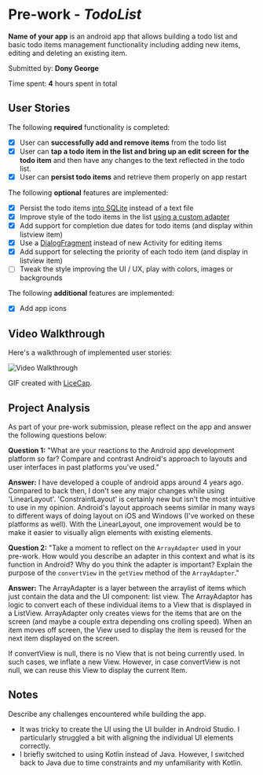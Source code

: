 # Pre-work - *TodoList*

**Name of your app** is an android app that allows building a todo list and basic todo items management functionality including adding new items, editing and deleting an existing item.

Submitted by: **Dony George**

Time spent: **4** hours spent in total

## User Stories

The following **required** functionality is completed:

* [x] User can **successfully add and remove items** from the todo list
* [x] User can **tap a todo item in the list and bring up an edit screen for the todo item** and then have any changes to the text reflected in the todo list.
* [x] User can **persist todo items** and retrieve them properly on app restart

The following **optional** features are implemented:

* [x] Persist the todo items [into SQLite](http://guides.codepath.com/android/Persisting-Data-to-the-Device#sqlite) instead of a text file
* [x] Improve style of the todo items in the list [using a custom adapter](http://guides.codepath.com/android/Using-an-ArrayAdapter-with-ListView)
* [x] Add support for completion due dates for todo items (and display within listview item)
* [x] Use a [DialogFragment](http://guides.codepath.com/android/Using-DialogFragment) instead of new Activity for editing items
* [x] Add support for selecting the priority of each todo item (and display in listview item)
* [ ] Tweak the style improving the UI / UX, play with colors, images or backgrounds

The following **additional** features are implemented:

* [x] Add app icons

## Video Walkthrough

Here's a walkthrough of implemented user stories:

<img src='http://i.imgur.com/QKmwqAb.gif' title='Video Walkthrough' width='' alt='Video Walkthrough' />

GIF created with [LiceCap](http://www.cockos.com/licecap/).

## Project Analysis

As part of your pre-work submission, please reflect on the app and answer the following questions below:

**Question 1:** "What are your reactions to the Android app development platform so far? Compare and contrast Android's approach to layouts and user interfaces in past platforms you've used."

**Answer:** I have developed a couple of android apps around 4 years ago. Compared to back then, I don't see any major changes while using 'LinearLayout'. 'ConstraintLayout' is certainly new but isn't the most intuitive to use in my opinion. Android's layout approach seems similar in many ways to different ways of doing layout on iOS and Windows (I've worked on these platforms as well). With the LinearLayout, one improvement would be to make it easier to visually align elements with existing elements.

**Question 2:** "Take a moment to reflect on the `ArrayAdapter` used in your pre-work. How would you describe an adapter in this context and what is its function in Android? Why do you think the adapter is important? Explain the purpose of the `convertView` in the `getView` method of the `ArrayAdapter`."

**Answer:** The ArrayAdapter is a layer between the arraylist of items which just contain the data and the UI component: list view. The ArrayAdaptor has logic to convert each of these individual items to a View that is displayed in a ListView. ArrayAdapter only creates views for the items that are on the screen (and maybe a couple extra depending ons crolling speed). When an item moves off screen, the View used to display the item is reused for the next item displayed on the screen.

If convertView is null, there is no View that is not being currently used. In such cases, we inflate a new View. However, in case convertView is not null, we can reuse this View to display the current Item.

## Notes

Describe any challenges encountered while building the app.

- It was tricky to create the UI using the UI builder in Android Studio. I particularly struggled a bit with aligning the individual UI elements correctly.
- I briefly switched to using Kotlin instead of Java. However, I switched back to Java due to time constraints and my unfamiliarity with Kotlin.